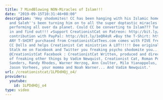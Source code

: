 ```yaml
---
title: 7 MindBlowing NON-Miracles of Islam!!!
date: "2019-09-15T10:31:46+08:00"
description: 'Hey shodomites! CC has been hanging with his Islamic homey Adam Saleh
  and Saleh''s been turning him on to all the super doptastic miracles Allah has been
  performing all over da planet. Could CC be converting to Islam??? Tune da freak
  in and find out!!! ✔Support CreationistCat on Patreon: http://bit.ly/1ASeYOt ✔One-time
  contribution with PayPal: http://bit.ly/1eQR4sR ✔Buy the T-Shirt: http://CreationistCatTees.com
  ANY T-SHIRT purchased from CreationistCatTees.com comes with FIVE free MP3s and
  CC Dolls and helps Creationist Cat ministries A LOT!!!!! Dee original video: https://www.youtube.com/watch?v=YlbPVCkrT2E
  Stalk me on Facebook and Twitter you freaking psycho shodomite you... Twitter :
  @CreationistCat Facebook : CreationistCat Written, produced and directed and a lot
  of freaking other things by Vadim Newquist, Creationist Cat, Roman Polanski, Bernie
  Sanders, Randy Rhodes, Warner Herzog, Ann Coulter, Milo Yianappolus, Alex Jones,
  Jason Vorhees, your momma and Noah Warner... And Vadim Newquist.'
url: /creationistcat/1LPDdHQj_o4/
providers:
  youtube:
    id: 1LPDdHQj_o4
type: video
---
```

